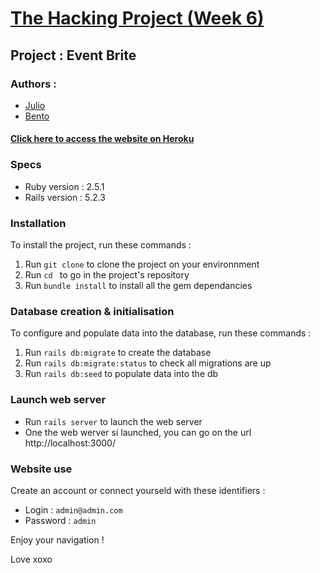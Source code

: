 # [The Hacking Project (Week 6)](https://www.thehackingproject.org/fr)

## Project : Event Brite

### Authors :
- [Julio]()
- [Bento]()
#### [Click here to access the website on Heroku]()

### Specs
* Ruby version : 2.5.1
* Rails version : 5.2.3

### Installation
To install the project, run these commands :
1. Run `git clone` to clone the project on your environnment
2. Run `cd ` to go in the project's repository
3. Run `bundle install` to install all the gem dependancies

### Database creation & initialisation
To configure and populate data into the database, run these commands :
1. Run `rails db:migrate` to create the database
2. Run `rails db:migrate:status` to check all migrations are up
3. Run `rails db:seed` to populate data into the db

### Launch web server
* Run `rails server` to launch the web server
* One the web werver si launched, you can go on the url http://localhost:3000/

### Website use
Create an account or connect yourseld with these identifiers :
- Login : `admin@admin.com`
- Password : `admin`

Enjoy your navigation !

Love xoxo
